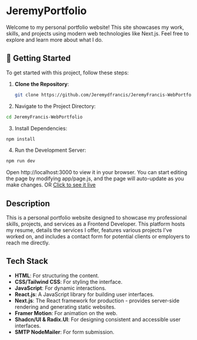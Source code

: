 # JeremyPortfolio

Welcome to my personal portfolio website! This site showcases my work, skills, and projects using modern web technologies like Next.js. Feel free to explore and learn more about what I do.

## 🚀 Getting Started

To get started with this project, follow these steps:

1. **Clone the Repository**:
   ```bash
   git clone https://github.com/Jeremydfrancis/JeremyFrancis-WebPortfolio.git
   
2. Navigate to the Project Directory:
 ```bash
cd JeremyFrancis-WebPortfolio
```
3. Install Dependencies:
```bash
npm install
```
4. Run the Development Server:
```bash
npm run dev
```

Open http://localhost:3000 to view it in your browser. You can start editing the page by modifying app/page.js, and the page will auto-update as you make changes.
OR
[Click to see it live](https://jeremydfrancis.dev/)


## Description
This is a personal portfolio website designed to showcase my professional skills, projects, and services as a Frontend Developer. This platform hosts my resume, details the services I offer, features various projects I've worked on, and includes a contact form for potential clients or employers to reach me directly.

## Tech Stack
- **HTML**: For structuring the content.
- **CSS/Tailwind CSS**: For styling the interface.
- **JavaScript**: For dynamic interactions.
- **React.js**: A JavaScript library for building user interfaces.
- **Next.js**: The React framework for production - provides server-side rendering and generating static websites.
- **Framer Motion**: For animation on the web.
- **Shadcn/UI & Radix.UI**: For designing consistent and accessible user interfaces.
- **SMTP NodeMailer**: For form submission.

  
